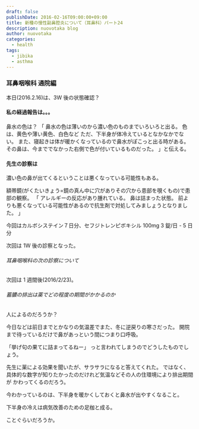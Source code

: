 ```yaml
---
draft: false
publishDate: 2016-02-16T09:00:00+09:00
title: 新種の慢性副鼻腔炎について（耳鼻科）パート24
description: nuovotaka blog
author: nuovotaka
categories:
  - health
tags:
  - jibika
  - asthma
---
```


### 耳鼻咽喉科 通院編

本日(2016.2.16)は、3W 後の状態確認？

#### 私の経過報告は。。。

鼻水の色は？
「
鼻水の色は薄いのから濃い色のものまでいろいろと出る。
色は、黄色や薄い黄色、白色など
ただ、下半身が体冷えているとなかなかでない。
また、寝起きは体が暖かくなっているので鼻水がぽこっと出る時がある。
その鼻は、今まででなかった右側で色が付いているものだった。
」と伝える。

#### 先生の診察は

濃い色の鼻が出てくるということは悪くなっている可能性もある。

額帯鏡(がくたいきょう=鏡の真ん中に穴がありその穴から患部を覗くもの)で患部の観察。
「
アレルギーの反応があり腫れている。
鼻は詰まった状態。
前よりも悪くなっている可能性があるので抗生剤で対処してみましょうとなりました。
」

今回はカルボシステイン７日分、セフジトレンピボキシル 100mg 3 錠/日 - 5 日分

次回は 1W 後の診察となった。

###### 耳鼻咽喉科の次の診察について

次回は 1 週間後(2016/2/23)。

###### 蓄膿の排出は薬でどの程度の期間がかかるのか

人によるのだろうか？

今日などは前日までとかなりの気温差でまた、冬に逆戻りの寒さだった。
開院まで待っているだけで鼻があっという間につまり口呼吸。

「挙げ句の果てに詰まってるねー」
っと言われてしまうのでどうしたものでしょう。

先生に薬による効果を聞いたが、サラサラになると答えてくれた。
ではなく、具体的な数字が知りたかったのだけれど気温などその人の住環境により排出期間が
かわってくるのだろう。

今わかっているのは、下半身を暖かくしておくと鼻水が出やすくなること。

下半身の冷えは病気改善のための足枷と成る。

ことぐらいだろうか。
